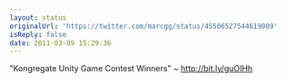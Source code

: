 ```yaml
---
layout: status
originalUrl: 'https://twitter.com/marcgg/status/45506527544619009'
isReply: false
date: 2011-03-09 15:29:36
---
```


"Kongregate Unity Game Contest Winners" ~ http://bit.ly/guOIHh
